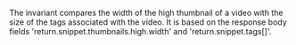 The invariant compares the width of the high thumbnail of a video with the size of the tags associated with the video. It is based on the response body fields 'return.snippet.thumbnails.high.width' and 'return.snippet.tags[]'.
